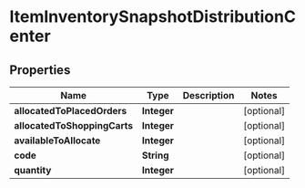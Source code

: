 
# ItemInventorySnapshotDistributionCenter

## Properties
Name | Type | Description | Notes
------------ | ------------- | ------------- | -------------
**allocatedToPlacedOrders** | **Integer** |  |  [optional]
**allocatedToShoppingCarts** | **Integer** |  |  [optional]
**availableToAllocate** | **Integer** |  |  [optional]
**code** | **String** |  |  [optional]
**quantity** | **Integer** |  |  [optional]



